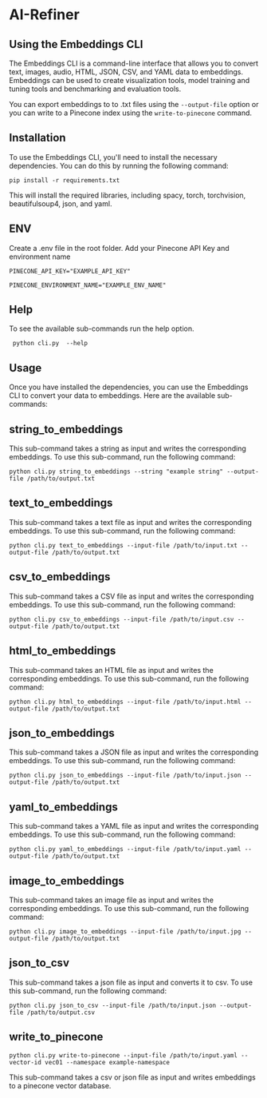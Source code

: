 # AI-Refiner

## Using the Embeddings CLI

The Embeddings CLI is a command-line interface that allows you to convert text, images, audio, HTML, JSON, CSV, and YAML data to embeddings. Embeddings can be used to create visualization tools, model training and tuning tools and benchmarking and evaluation tools.

You can export embeddings to to .txt files using the `--output-file` option or you can write to a Pinecone index using the `write-to-pinecone` command.

## Installation

To use the Embeddings CLI, you'll need to install the necessary dependencies. You can do this by running the following command:

`pip install -r requirements.txt`

This will install the required libraries, including spacy, torch, torchvision, beautifulsoup4, json, and yaml.

## ENV

Create a .env file in the root folder. Add your Pinecone API Key and environment name

`PINECONE_API_KEY="EXAMPLE_API_KEY"`

`PINECONE_ENVIRONMENT_NAME="EXAMPLE_ENV_NAME"`

## Help

To see the available sub-commands run the help option.

` python cli.py  --help`

## Usage

Once you have installed the dependencies, you can use the Embeddings CLI to convert your data to embeddings. Here are the available sub-commands:

## string_to_embeddings

This sub-command takes a string as input and writes the corresponding embeddings. To use this sub-command, run the following command:

`python cli.py string_to_embeddings --string "example string" --output-file /path/to/output.txt`

## text_to_embeddings

This sub-command takes a text file as input and writes the corresponding embeddings. To use this sub-command, run the following command:

`python cli.py text_to_embeddings --input-file /path/to/input.txt --output-file /path/to/output.txt`

## csv_to_embeddings

This sub-command takes a CSV file as input and writes the corresponding embeddings. To use this sub-command, run the following command:

`python cli.py csv_to_embeddings --input-file /path/to/input.csv --output-file /path/to/output.txt`

## html_to_embeddings

This sub-command takes an HTML file as input and writes the corresponding embeddings. To use this sub-command, run the following command:

`python cli.py html_to_embeddings --input-file /path/to/input.html --output-file /path/to/output.txt`

## json_to_embeddings

This sub-command takes a JSON file as input and writes the corresponding embeddings. To use this sub-command, run the following command:

`python cli.py json_to_embeddings --input-file /path/to/input.json --output-file /path/to/output.txt`

## yaml_to_embeddings

This sub-command takes a YAML file as input and writes the corresponding embeddings. To use this sub-command, run the following command:

`python cli.py yaml_to_embeddings --input-file /path/to/input.yaml --output-file /path/to/output.txt`

## image_to_embeddings

This sub-command takes an image file as input and writes the corresponding embeddings. To use this sub-command, run the following command:

`python cli.py image_to_embeddings --input-file /path/to/input.jpg --output-file /path/to/output.txt`

## json_to_csv

This sub-command takes a json file as input and converts it to csv. To use this sub-command, run the following command:

`python cli.py json_to_csv --input-file /path/to/input.json --output-file /path/to/output.csv`


## write_to_pinecone 

`python cli.py write-to-pinecone --input-file /path/to/input.yaml --vector-id vec01 --namespace example-namespace`

This sub-command takes a csv or json file as input and writes embeddings to a pinecone vector database.
